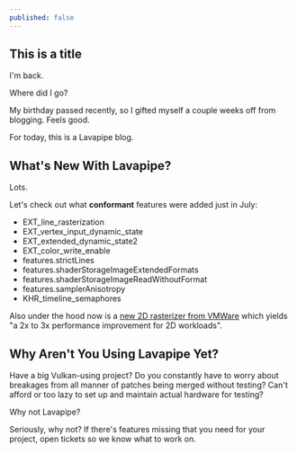 ```yaml
---
published: false
---
```

## This is a title

I'm back.

Where did I go?

My birthday passed recently, so I gifted myself a couple weeks off from blogging. Feels good.

For today, this is a Lavapipe blog.

## What's New With Lavapipe?
Lots.

Let's check out what **conformant** features were added just in July:
* EXT_line_rasterization
* EXT_vertex_input_dynamic_state
* EXT_extended_dynamic_state2
* EXT_color_write_enable
* features.strictLines
* features.shaderStorageImageExtendedFormats
* features.shaderStorageImageReadWithoutFormat
* features.samplerAnisotropy
* KHR_timeline_semaphores

Also under the hood now is a [new 2D rasterizer from VMWare](https://gitlab.freedesktop.org/mesa/mesa/-/merge_requests/11969) which yields "a 2x to 3x performance improvement for 2D workloads".

## Why Aren't You Using Lavapipe Yet?
Have a big Vulkan-using project? Do you constantly have to worry about breakages from all manner of patches being merged without testing? Can't afford or too lazy to set up and maintain actual hardware for testing?

Why not Lavapipe?

Seriously, why not? If there's features missing that you need for your project, open tickets so we know what to work on.